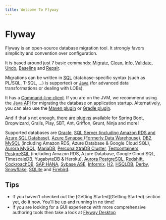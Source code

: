```yaml
---
title: Welcome To Flyway
---
```


<h1 class="text--center">
    <span class="icon--flyway color--red icon--6x display--block spaced-v"></span>
    <span class="text--redgate text--bigger">Flyway</span>
</h1>

<p>Flyway is an open-source database migration tool. It strongly favors simplicity and convention over
    configuration.</p>

<p>It is based around just 7 basic commands:
    <a href="Commands/migrate">Migrate</a>,
    <a href="Commands/clean">Clean</a>,
    <a href="Commands/info">Info</a>,
    <a href="Commands/validate">Validate</a>,
    <a href="Commands/undo">Undo</a>,
    <a href="Commands/baseline">Baseline</a> and
    <a href="Commands/repair">Repair</a>.
</p>

<p>Migrations can be written in <a href="Concepts/migrations#sql-based-migrations">SQL</a>
    (database-specific syntax (such as PL/SQL, T-SQL, ...) is supported)
    or <a href="Concepts/migrations#java-based-migrations">Java</a>
    (for advanced data transformations or dealing with LOBs).</p>

<p>It has a <a href="Usage/Command Line">Command-line client</a>.
    If you are on the JVM, we recommend using the <a href="Usage/api-java">Java API</a>
    for migrating the database on application startup.
    Alternatively, you can also use the <a href="Usage/Maven Goal">Maven plugin</a>
    or <a href="Usage/Gradle Task">Gradle plugin</a>.</p>

<p>And if that's not enough, there are <a href="Usage/Community%20Plugins%20and%20Integrations">plugins</a>
    available for Spring Boot, Dropwizard, Grails, Play, SBT, Ant, Griffon, Grunt, Ninja and more!</p>

<p>Supported databases are
    <a href="Supported Databases/oracle database">Oracle</a>,
    <a href="Supported Databases/SQL Server">SQL Server (including Amazon RDS and Azure SQL Database)</a>,
    <a href="Supported Databases/Azure Synapse">Azure Synapse (Formerly Data Warehouse)</a>,
    <a href="Supported Databases/db2">DB2</a>,
    <a href="Supported Databases/mysql">MySQL</a> (including Amazon RDS, Azure Database &amp; Google Cloud SQL),
    <a href="Supported Databases/aurora-mysql">Aurora MySQL</a>,
    <a href="Supported Databases/mariadb">MariaDB</a>,
    <a href="Supported Databases/Percona XtraDB Cluster">Percona XtraDB Cluster</a>,
    <a href="Supported Databases/testcontainers">Testcontainers</a>,
    <a href="Supported Databases/postgresql">PostgreSQL</a> (including Amazon RDS, Azure Database, Google Cloud SQL, TimescaleDB, YugabyteDB &amp; Heroku),
    <a href="Supported Databases/aurora-postgresql">Aurora PostgreSQL</a>,
    <a href="Supported Databases/redshift">Redshift</a>,
    <a href="Supported Databases/cockroachdb">CockroachDB</a>,
    <a href="Supported Databases/SAP HANA (Including SAP HANA Cloud)">SAP HANA</a>,
    <a href="Supported Databases/sybasease">Sybase ASE</a>,
    <a href="Supported Databases/informix">Informix</a>,
    <a href="Supported Databases/h2">H2</a>,
    <a href="Supported Databases/hsqldb">HSQLDB</a>,
    <a href="Supported Databases/derby">Derby</a>,
    <a href="Supported Databases/snowflake">Snowflake</a>,
    <a href="Supported Databases/sqlite">SQLite</a> and
    <a href="Supported Databases/firebird">Firebird</a>.</p>

## Tips
* If you haven't checked out the [Getting Started](Getting Started) section yet, do it now. You'll be up
    and running in no time!
* If you are looking for a GUI experience with more comprehensive authoring tools then take a look at <a href="https://documentation.red-gate.com/flyway/flyway-desktop">Flyway Desktop</a> 
